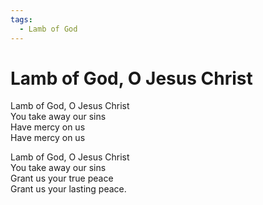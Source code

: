 ```yaml
---
tags:
  - Lamb of God
---
```



  
# Lamb of God, O Jesus Christ  
  
Lamb of God, O Jesus Christ  
You take away our sins  
Have mercy on us  
Have mercy on us  
  
Lamb of God, O Jesus Christ  
You take away our sins  
Grant us your true peace  
Grant us your lasting peace.  
